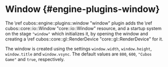 # Window {#engine-plugins-window}

The \ref cubos::engine::plugins::window "window" plugin adds the \ref
cubos::core::io::Window "core::io::Window" resource, and a startup system on
the stage `"window"` which initializes it, by opening the window and creating a
\ref cubos::core::gl::RenderDevice "core::gl::RenderDevice" for it.

The window is created using the settings `window.width`, `window.height`,
`window.title` and `window.vsync`. The default values are `800`, `600`,
`"Cubos Game"` and `true`, respectively.
